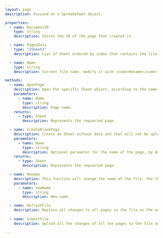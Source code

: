 ```yaml
---
layout: page
description: Focused on a Spreadsheet object.

properties:
  - name: DocumentID
    type: string
    description: Stores the ID of the page that created it.

  - name: PagesData
    type: "{Sheet}"
    description: List of Sheet ordered by index that contains the file.

  - name: Name
    type: string
    description: Current file name, modify it with <code>Rename</code>.

methods:
  - name: OpenPage
    description: Open the specific Sheet object, according to the name.
    parameters:
      - name: Name
        type: string
        description: Page name.
    returns:
      - type: Sheet
        description: Represents the requested page.

  - name: CreateBlankPage
    description: Create an Sheet without data and that will not be uploaded to the original file, you must use <code>Submit</code> to apply the changes.
    parameters:
      - name: Name
        type: string
        description: Optional parameter for the name of the page, by default it will be called <code>Blank</code> and the current index.
    returns:
      - type: Sheet
        description: Represents the requested page.

  - name: Rename
    description: This function will change the name of the file, the changes will be updated when using <code>SubmitFile</code>.
    parameters:
      - name: newName
        type: string
        description: New name.

  - name: RefreshFile
    description: Replace all changes to all pages in the file on the web, the Cell obtained will not be affected.
    
  - name: SubmitFile
    description: Upload all the changes of all the pages to the file on the web (internal use parameter)
    
---
```

